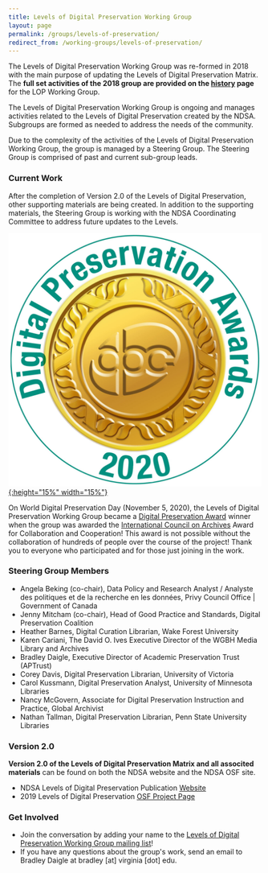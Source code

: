```yaml
---
title: Levels of Digital Preservation Working Group
layout: page
permalink: /groups/levels-of-preservation/
redirect_from: /working-groups/levels-of-preservation/
---
```

The Levels of Digital Preservation Working Group was re-formed in 2018 with the main purpose of updating the Levels of Digital Preservation Matrix. The **full set activities of the 2018 group are provided on the [history](/groups/levels-of-preservation/history/) page** for the LOP Working Group.

The Levels of Digital Preservation Working Group is ongoing and manages activities related to the Levels of Digital Preservation created by the NDSA.  Subgroups are formed as needed to address the needs of the community. 

Due to the complexity of the activities of the Levels of Digital Preservation Working Group, the group is managed by a Steering Group.  The Steering Group is comprised of past and current sub-group leads.  

### Current Work
After the completion of Version 2.0 of the Levels of Digital Preservation, other supporting materials are being created.  In addition to the supporting materials, the Steering Group is working with the NDSA Coordinating Committee to address future updates to the Levels.  

[![Digital Preservation Award](/images/DPC_Award_Logo.jpg "Digital Preservation Award Logo"){:height="15%" width="15%"}](https://www.dpconline.org/events/digital-preservation-awards)

On World Digital Preservation Day (November 5, 2020), the Levels of Digital Preservation Working Group became a [Digital Preservation Award](https://www.dpconline.org/events/digital-preservation-awards) winner when the group was awarded the [International Council on Archives](https://www.ica.org/en) Award for Collaboration and Cooperation! This award is not possible without the collaboration of hundreds of people over the course of the project!  Thank you to everyone who participated and for those just joining in the work.  


### Steering Group Members
* Angela Beking (co-chair), Data Policy and Research Analyst / Analyste des politiques et de la recherche en les données, Privy Council Office | Government of Canada
* Jenny Mitcham (co-chair), Head of Good Practice and Standards, Digital Preservation Coalition
* Heather Barnes, Digital Curation Librarian, Wake Forest University
* Karen Cariani, The David O. Ives Executive Director of the WGBH Media Library and Archives
* Bradley Daigle, Executive Director of Academic Preservation Trust (APTrust)
* Corey Davis, Digital Preservation Librarian, University of Victoria
* Carol Kussmann, Digital Preservation Analyst, University of Minnesota Libraries
* Nancy McGovern, Associate for Digital Preservation Instruction and Practice, Global Archivist
* Nathan Tallman, Digital Preservation Librarian, Penn State University Libraries


### Version 2.0 
**Version 2.0 of the Levels of Digital Preservation Matrix and all associted materials** can be found on both the NDSA website and the NDSA OSF site.  
- NDSA Levels of Digital Preservation Publication [Website](/publications/levels-of-digital-preservation/)
- 2019 Levels of Digital Preservation [OSF Project Page](https://osf.io/qgz98/)  


### Get Involved
- Join the conversation by adding your name to the [Levels of Digital Preservation Working Group mailing list](https://lists.clir.org/cgi-bin/wa?A0=NDSA-LEVELS)!  
- If you have any questions about the group's work, send an email to Bradley Daigle at bradley [at] virginia [dot] edu. 


